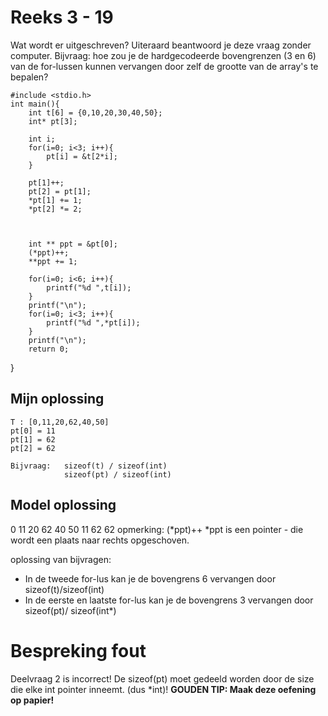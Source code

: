 # Reeks 3 - 19
Wat wordt er uitgeschreven? Uiteraard beantwoord je deze vraag zonder computer. Bijvraag: hoe zou je de
hardgecodeerde bovengrenzen (3 en 6) van de for-lussen kunnen vervangen door zelf de grootte van de array's te bepalen?

    #include <stdio.h>
    int main(){
        int t[6] = {0,10,20,30,40,50};
        int* pt[3];

        int i;
        for(i=0; i<3; i++){
            pt[i] = &t[2*i];
        }

        pt[1]++;
        pt[2] = pt[1];
        *pt[1] += 1;
        *pt[2] *= 2;



        int ** ppt = &pt[0];
        (*ppt)++;
        **ppt += 1;

        for(i=0; i<6; i++){
            printf("%d ",t[i]);
        }
        printf("\n");
        for(i=0; i<3; i++){
            printf("%d ",*pt[i]);
        }
        printf("\n");
        return 0;
}

## Mijn oplossing 
    T : [0,11,20,62,40,50]
    pt[0] = 11
    pt[1] = 62
    pt[2] = 62

    Bijvraag:   sizeof(t) / sizeof(int)
                sizeof(pt) / sizeof(int)

## Model oplossing
0 11 20 62 40 50
11 62 62 
opmerking: (*ppt)++   *ppt is een pointer - die wordt een plaats naar rechts opgeschoven.

oplossing van bijvragen:
- In de tweede for-lus kan je de bovengrens 6 vervangen door sizeof(t)/sizeof(int)
- In de eerste en laatste for-lus kan je de bovengrens 3 vervangen door sizeof(pt)/ sizeof(int*)

# Bespreking fout
Deelvraag 2 is incorrect! De sizeof(pt) moet gedeeld worden door de size die elke int pointer inneemt. (dus *int)!
**GOUDEN TIP: Maak deze oefening op papier!**